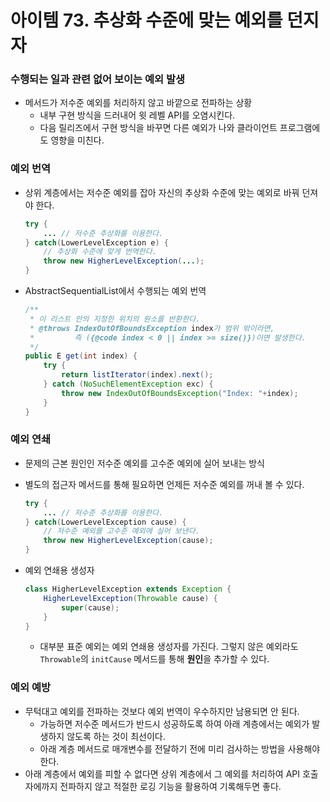 # 아이템 73. 추상화 수준에 맞는 예외를 던지자

### 수행되는 일과 관련 없어 보이는 예외 발생

- 메서드가 저수준 예외를 처리하지 않고 바깥으로 전파하는 상황
    - 내부 구현 방식을 드러내어 윗 레벨 API를 오염시킨다.
    - 다음 릴리즈에서 구현 방식을 바꾸면 다른 예외가 나와 클라이언트 프로그램에도 영향을 미친다.

### 예외 번역

- 상위 계층에서는 저수준 예외를 잡아 자신의 추상화 수준에 맞는 예외로 바꿔 던져야 한다.

    ```java
    try {
        ... // 저수준 추상화를 이용한다.
    } catch(LowerLevelException e) {
        // 추상화 수준에 맞게 번역한다.
        throw new HigherLevelException(...);
    }
    ```

- AbstractSequentialList에서 수행되는 예외 번역

    ```java
    /**
     * 이 리스트 안의 지정한 위치의 원소를 반환한다.
     * @throws IndexOutOfBoundsException index가 범위 밖이라면,
     *         즉 ({@code index < 0 || index >= size()})이면 발생한다.
     */
    public E get(int index) {
        try {
            return listIterator(index).next();
        } catch (NoSuchElementException exc) {
            throw new IndexOutOfBoundsException("Index: "+index);
        }
    }
    ```


### 예외 연쇄

- 문제의 근본 원인인 저수준 예외를 고수준 예외에 실어 보내는 방식
- 별도의 접근자 메서드를 통해 필요하면 언제든 저수준 예외를 꺼내 볼 수 있다.

    ```java
    try {
        ... // 저수준 추상화를 이용한다.
    } catch(LowerLevelException cause) {
        // 저수준 예외를 고수준 예외에 실어 보낸다.
        throw new HigherLevelException(cause);
    }
    ```

- 예외 연쇄용 생성자

    ```java
    class HigherLevelException extends Exception {
        HigherLevelException(Throwable cause) {
            super(cause);
        }
    }
    ```

    - 대부분 표준 예외는 예외 연쇄용 생성자를 가진다. 그렇지 않은 예외라도 `Throwable`의 `initCause` 메서드를 통해 **원인**을 추가할 수 있다.

### 예외 예방

- 무턱대고 예외를 전파하는 것보다 예외 번역이 우수하지만 남용되면 안 된다.
    - 가능하면 저수준 메서드가 반드시 성공하도록 하여 아래 계층에서는 예외가 발생하지 않도록 하는 것이 최선이다.
    - 아래 계층 메서드로 매개변수를 전달하기 전에 미리 검사하는 방법을 사용해야 한다.
- 아래 계층에서 예외를 피할 수 없다면 상위 계층에서 그 예외를 처리하여 API 호출자에까지 전파하지 않고 적절한 로깅 기능을 활용하여 기록해두면 좋다.